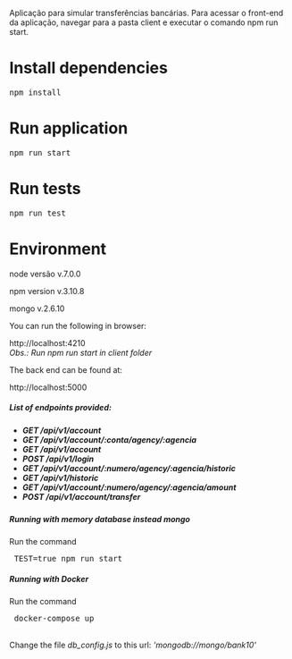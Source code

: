 

Aplicação para simular transferências bancárias. Para acessar o front-end da aplicação, navegar para a pasta client e executar o comando npm run start.



# Install dependencies

<pre>npm install</pre>

# Run application

<pre>npm run start</pre>

# Run tests

<pre>npm run test</pre>


# Environment

node versão v.7.0.0

npm version v.3.10.8

mongo v.2.6.10

You can run the following in browser:

http://localhost:4210<br/>
<i>Obs.: Run npm run start in client folder </i>

The back end can be found at: 

http://localhost:5000

<h5>List of endpoints provided:<h5>
<ul>
<li>GET     /api/v1/account</li>

<li>GET     /api/v1/account/:conta/agency/:agencia</li>

<li>GET     /api/v1/account</li>

<li>POST    /api/v1/login</li>

<li>GET     /api/v1/account/:numero/agency/:agencia/historic</li>

<li>GET     /api/v1/historic</li>

<li>GET     /api/v1/account/:numero/agency/:agencia/amount</li>

<li>POST    /api/v1/account/transfer</li>
</ul>

<h5>Running with memory database instead mongo</h5>
Run the command<pre> TEST=true npm run start</pre> 

<h5>Running with Docker</h5>
Run the command<pre> docker-compose up</pre>
</br>
Change the file <i>db_config.js</i> to this url: <i>'mongodb://mongo/bank10'</i>

















